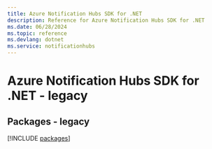 ```yaml
---
title: Azure Notification Hubs SDK for .NET
description: Reference for Azure Notification Hubs SDK for .NET
ms.date: 06/28/2024
ms.topic: reference
ms.devlang: dotnet
ms.service: notificationhubs
---
```

# Azure Notification Hubs SDK for .NET - legacy
## Packages - legacy
[!INCLUDE [packages](notification-hubs-index.md)]
